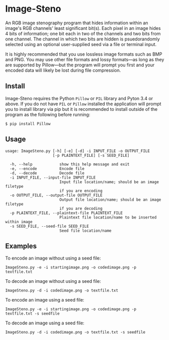 # Image-Steno

An RGB image stenography program that hides information within an image's RGB channels' least significant bit(s). Each pixel in an image hides 4 bits of information; one bit each in two of the channels and two bits from one channel. The channel in which two bits are hidden is psuedorandomly selected using an optional user-supplied seed via a file or terminal input.

It is highly recommended that you use lossless image formats such as BMP and PNG. You may use other file formats and lossy formats—as long as they are supported by Pillow—but the program will prompt you first and your encoded data will likely be lost during file compression.

## Install

Image-Steno requires the Python `Pillow` or `PIL` library and Pyton 3.4 or above. If you do not have `PIL` or `Pillow` installed the application will prompt you to install library via pip but it is recommended to install outside of the program as the following before running:

`$ pip install Pillow`


## Usage

```
usage: ImageSteno.py [-h] [-e] [-d] -i INPUT_FILE -o OUTPUT_FILE
                     [-p PLAINTEXT_FILE] [-s SEED_FILE]

  -h, --help            show this help message and exit
  -e, --encode          Encode file
  -d, --decode          Decode file
  -i INPUT_FILE, --input-file INPUT_FILE
                        Input file location/name; should be an image filetype
                        if you are encoding
  -o OUTPUT_FILE, --output-file OUTPUT_FILE
                        Output file location/name; should be an image filetype
                        if you are decoding
  -p PLAINTEXT_FILE, --plaintext-file PLAINTEXT_FILE
                        Plaintext file location/name to be inserted within image
  -s SEED_FILE, --seed-file SEED_FILE
                        Seed file location/name
```

## Examples

To encode an image without using a seed file:

`ImageSteno.py -e -i startingimage.png -o codedimage.png -p textfile.txt`

To decode an image without using a seed file:

`ImageSteno.py -d -i codedimage.png -o textfile.txt`

To encode an image using a seed file:

`ImageSteno.py -e -i startingimage.png -o codedimage.png -p textfile.txt -s seedfile`

To decode an image using a seed file:

`ImageSteno.py -d -i codedimage.png -o textfile.txt -s seedfile`
